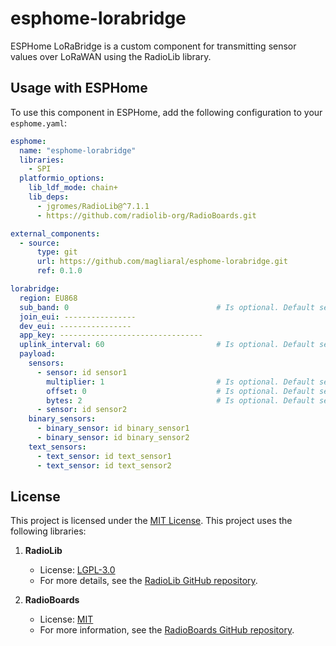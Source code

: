 # esphome-lorabridge

ESPHome LoRaBridge is a custom component for transmitting sensor values over LoRaWAN using the RadioLib library.

## Usage with ESPHome

To use this component in ESPHome, add the following configuration to your `esphome.yaml`:

```yaml
esphome:
  name: "esphome-lorabridge"
  libraries:
    - SPI
  platformio_options:
    lib_ldf_mode: chain+
    lib_deps:
      - jgromes/RadioLib@^7.1.1
      - https://github.com/radiolib-org/RadioBoards.git

external_components:
  - source:
      type: git
      url: https://github.com/magliaral/esphome-lorabridge.git
      ref: 0.1.0

lorabridge:
  region: EU868
  sub_band: 0                                 # Is optional. Default set by 0. For US915, change this to 2, otherwise leave on 0
  join_eui: ----------------
  dev_eui: ----------------
  app_key: --------------------------------
  uplink_interval: 60                         # Is optional. Default set 60 seconds
  payload:
    sensors:
      - sensor: id sensor1
        multiplier: 1                         # Is optional. Default set by 1
        offset: 0                             # Is optional. Default set by 0
        bytes: 2                              # Is optional. Default set set by 2 (range 1 to 4)
      - sensor: id sensor2
    binary_sensors:
      - binary_sensor: id binary_sensor1
      - binary_sensor: id binary_sensor2
    text_sensors:
      - text_sensor: id text_sensor1
      - text_sensor: id text_sensor2
```

## License
This project is licensed under the [MIT License](LICENSE).
This project uses the following libraries:
1. **RadioLib**
   - License: [LGPL-3.0](https://opensource.org/licenses/LGPL-3.0)  
   - For more details, see the [RadioLib GitHub repository](https://github.com/jgromes/RadioLib).

2. **RadioBoards**  
   - License: [MIT](https://opensource.org/licenses/MIT)  
   - For more information, see the [RadioBoards GitHub repository](https://github.com/radiolib-org/RadioBoards).
